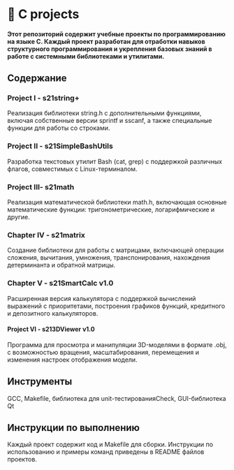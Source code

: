# 📂 C projects
#### Этот репозиторий содержит учебные проекты по программированию на языке C. Каждый проект разработан для отработки навыков структурного программирования и укрепления базовых знаний в работе с системными библиотеками и утилитами.

## Содержание
### Project I - s21string+
Реализация библиотеки string.h с дополнительными функциями, включая собственные версии sprintf и sscanf, а также специальные функции для работы со строками.

### Project II  - s21SimpleBashUtils
Разработка текстовых утилит Bash (cat, grep) с поддержкой различных флагов, совместимых с Linux-терминалом.

### Project III- s21math
Реализация математической библиотеки math.h, включающая основные математические функции: тригонометрические, логарифмические и другие.

### Chapter IV - s21matrix
Создание библиотеки для работы с матрицами, включающей операции сложения, вычитания, умножения, транспонирования, нахождения детерминанта и обратной матрицы.

### Chapter V  - s21SmartCalc v1.0
Расширенная версия калькулятора с поддержкой вычислений выражений с приоритетами, построения графиков функций, кредитного и депозитного калькуляторов.

#### Project VI - s213DViewer v1.0
Программа для просмотра и манипуляции 3D-моделями в формате .obj, с возможностью вращения, масштабирования, перемещения и изменения настроек отображения модели.

## Инструменты
GCC, Makefile, библиотека для unit-тестированияCheck, GUI-библиотека Qt

## Инструкции по выполнению
Каждый проект содержит код и Makefile для сборки. Инструкции по использованию и примеры команд приведены в README файлов проектов.

